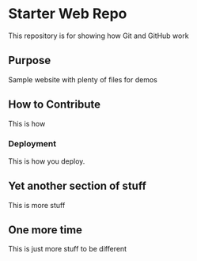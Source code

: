 # Starter Web Repo

This repository is for showing how Git and GitHub work

## Purpose

Sample website with plenty of files for demos

## How to Contribute

This is how

### Deployment

This is how you deploy.

## Yet another section of stuff

This is more stuff

## One more time

This is just more stuff to be different